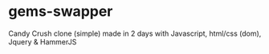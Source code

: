 gems-swapper
============

Candy Crush clone (simple) made in 2 days with Javascript, html/css (dom), Jquery &amp; HammerJS
